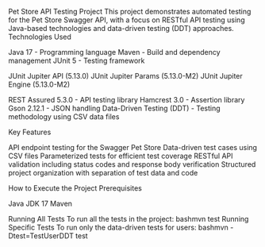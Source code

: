 Pet Store API Testing Project
This project demonstrates automated testing for the Pet Store Swagger API, with a focus on RESTful API testing using Java-based technologies and data-driven testing (DDT) approaches.
Technologies Used

Java 17 - Programming language
Maven - Build and dependency management
JUnit 5 - Testing framework

JUnit Jupiter API (5.13.0)
JUnit Jupiter Params (5.13.0-M2)
JUnit Jupiter Engine (5.13.0-M2)


REST Assured 5.3.0 - API testing library
Hamcrest 3.0 - Assertion library
Gson 2.12.1 - JSON handling
Data-Driven Testing (DDT) - Testing methodology using CSV data files

Key Features

API endpoint testing for the Swagger Pet Store
Data-driven test cases using CSV files
Parameterized tests for efficient test coverage
RESTful API validation including status codes and response body verification
Structured project organization with separation of test data and code

How to Execute the Project
Prerequisites

Java JDK 17
Maven

Running All Tests
To run all the tests in the project:
bashmvn test
Running Specific Tests
To run only the data-driven tests for users:
bashmvn -Dtest=TestUserDDT test